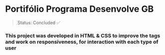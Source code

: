 <h1>Portifólio Programa Desenvolve GB </h1>

> Status: Concluded ✅

### This project was developed in HTML & CSS to improve the tags and work on responsiveness, for interaction with each type of user


